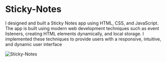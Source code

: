 # Sticky-Notes
I designed and built a Sticky Notes app using HTML, CSS, and JavaScript. The app is built using  modern web development techniques such as event listeners, creating HTML elements dynamically,  and local storage. I implemented these techniques to provide users with a responsive, intuitive, and  dynamic user interface

![Sticky-Notes](https://user-images.githubusercontent.com/121095860/228475936-87319443-1a47-418b-975b-dfcee47d73d2.JPG)
